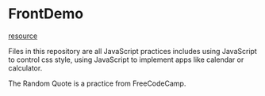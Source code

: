 # FrontDemo
[resource](http://www.fgm.cc/learn/)

Files in this repository are all JavaScript practices includes using JavaScript to control css style, using JavaScript to implement apps like calendar or calculator.

The Random Quote is a practice from FreeCodeCamp.

